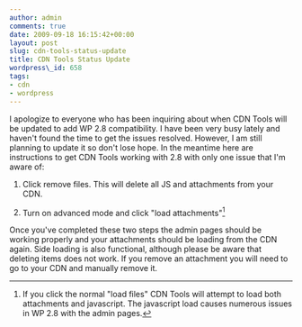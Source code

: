 ```yaml
---
author: admin
comments: true
date: 2009-09-18 16:15:42+00:00
layout: post
slug: cdn-tools-status-update
title: CDN Tools Status Update
wordpress\_id: 658
tags:
- cdn
- wordpress
---
```


I apologize to everyone who has been inquiring about when CDN Tools will be updated to add WP 2.8 compatibility.  I have been very busy lately and haven't found the time to get the issues resolved.  However, I am still planning to update it so don't lose hope.  In the meantime here are instructions to get CDN Tools working with 2.8 with only one issue that I'm aware of:





  1. Click remove files.  This will delete all JS and attachments from your CDN.


  2. Turn on advanced mode and click "load attachments"[^1]



Once you've completed these two steps the admin pages should be working properly and your attachments should be loading from the CDN again.  Side loading is also functional, although please be aware that deleting items does not work.  If you remove an attachment you will need to go to your CDN and manually remove it.

[^1]: If you click the normal "load files" CDN Tools will attempt to load both attachments and javascript.  The javascript load causes numerous issues in WP 2.8 with the admin pages.
